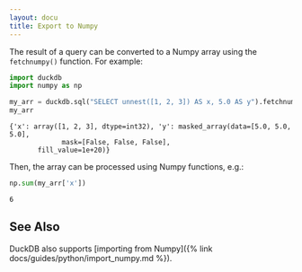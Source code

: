 ```yaml
---
layout: docu
title: Export to Numpy
---
```


The result of a query can be converted to a Numpy array using the `fetchnumpy()` function. For example:

```python
import duckdb
import numpy as np

my_arr = duckdb.sql("SELECT unnest([1, 2, 3]) AS x, 5.0 AS y").fetchnumpy()
my_arr
```

```text
{'x': array([1, 2, 3], dtype=int32), 'y': masked_array(data=[5.0, 5.0, 5.0],
             mask=[False, False, False],
       fill_value=1e+20)}
```

Then, the array can be processed using Numpy functions, e.g.:

```python
np.sum(my_arr['x'])
```

```text
6
```

## See Also

DuckDB also supports [importing from Numpy]({% link docs/guides/python/import_numpy.md %}).
